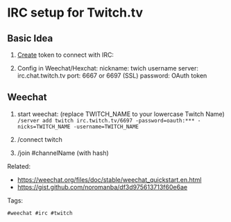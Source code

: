 # IRC setup for Twitch.tv

## Basic Idea

1. [Create] token to connect with IRC:


1. Config in Weechat/Hexchat:
nickname: twich username
server: irc.chat.twitch.tv
port: 6667 or 6697 (SSL)
password: OAuth token

[Create]: <https://twitchapps.com/tmi/>

## Weechat

1. start weechat: (replace TWITCH_NAME to your lowercase Twitch Name)
`/server add twitch irc.twitch.tv/6697 -password=oauth:*** -nicks=TWITCH_NAME -username=TWITCH_NAME`

2. /connect twitch
3. /join #channelName (with hash)

Related:

* https://weechat.org/files/doc/stable/weechat_quickstart.en.html
* https://gist.github.com/noromanba/df3d975613713f60e6ae

Tags:

    #weechat #irc #twitch
